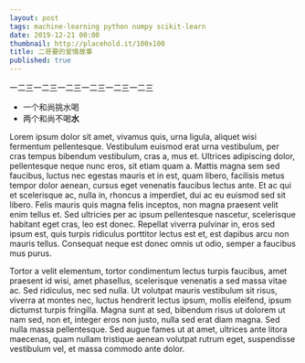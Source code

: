 ```yaml
---
layout: post
tags: machine-learning python numpy scikit-learn
date: 2019-12-21 00:00
thumbnail: http://placehold.it/100x100
title: 二哥要的爱情故事
published: true
---
```

一二三一二三一二三一二三一二三一二三

<!--more-->
* 一个和尚挑水喝
* 两个和尚不喝**水**

Lorem ipsum dolor sit amet, vivamus quis, urna ligula, aliquet wisi fermentum pellentesque. Vestibulum euismod erat urna vestibulum, per cras tempus bibendum vestibulum, cras a, mus et. Ultrices adipiscing dolor, pellentesque neque nunc eros, sit etiam quam a. Mattis magna sem sed faucibus, luctus nec egestas mauris et in est, quam libero, facilisis metus tempor dolor aenean, cursus eget venenatis faucibus lectus ante. Et ac qui et scelerisque ac, nulla in, rhoncus a imperdiet, dui ac eu euismod sed sit libero. Felis mauris quis magna felis inceptos, non magna praesent velit enim tellus et. Sed ultricies per ac ipsum pellentesque nascetur, scelerisque habitant eget cras, leo est donec. Repellat viverra pulvinar in, eros sed ipsum est, quis turpis ridiculus porttitor lectus est et, est dapibus arcu non mauris tellus. Consequat neque est donec omnis ut odio, semper a faucibus mus purus.

Tortor a velit elementum, tortor condimentum lectus turpis faucibus, amet praesent id wisi, amet phasellus, scelerisque venenatis a sed massa vitae ac. Sed ridiculus, nec sed nulla. Ut volutpat mauris vestibulum sit risus, viverra at montes nec, luctus hendrerit lectus ipsum, mollis eleifend, ipsum dictumst turpis fringilla. Magna sunt at sed, bibendum risus ut dolorem ut nam sed, non et, integer eros non justo, nulla sed erat diam magna. Sed nulla massa pellentesque. Sed augue fames ut at amet, ultrices ante litora maecenas, quam nullam tristique aenean volutpat rutrum eget, suspendisse vestibulum vel, et massa commodo ante dolor.
